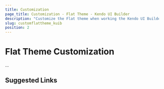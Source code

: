```yaml
---
title: Customization
page_title: Customization - Flat Theme - Kendo UI Builder
description: "Customize the Flat theme when working the Kendo UI Builder tool for creating and managing Angular and AngularJS-based web applications."
slug: customflattheme_kuib
position: 2
---
```


# Flat Theme Customization

...

## Suggested Links
